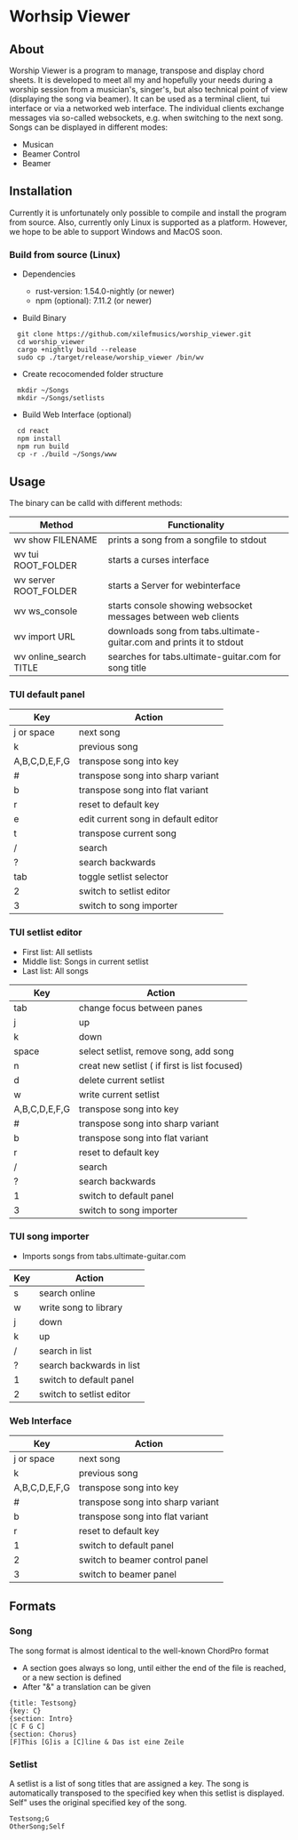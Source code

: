 # Worhsip Viewer

## About

Worship Viewer is a program to manage, transpose and display chord sheets.
It is developed to meet all my and hopefully your needs during a worship session from a musician's, singer's, but also technical point of view (displaying the song via beamer).
It can be used as a terminal client, tui interface or via a networked web interface.
The individual clients exchange messages via so-called websockets, e.g. when switching to the next song.
Songs can be displayed in different modes:

- Musican
- Beamer Control
- Beamer

## Installation

Currently it is unfortunately only possible to compile and install the program from source.
Also, currently only Linux is supported as a platform. However, we hope to be able to support Windows and MacOS soon.

### Build from source (Linux)

- Dependencies

  - rust-version: 1.54.0-nightly (or newer)
  - npm (optional): 7.11.2 (or newer)

- Build Binary

```
  git clone https://github.com/xilefmusics/worship_viewer.git
  cd worship_viewer
  cargo +nightly build --release
  sudo cp ./target/release/worship_viewer /bin/wv
```

- Create recocomended folder structure

```
  mkdir ~/Songs
  mkdir ~/Songs/setlists
```

- Build Web Interface (optional)

```
  cd react
  npm install
  npm run build
  cp -r ./build ~/Songs/www
```

## Usage

The binary can be calld with different methods:

| Method                  | Functionality                                                        |
| ------------------------| -------------------------------------------------------------------- |
| wv show FILENAME        | prints a song from a songfile to stdout                              |
| wv tui ROOT_FOLDER      | starts a curses interface                                            |
| wv server ROOT_FOLDER   | starts a Server for webinterface                                     |
| wv ws_console           | starts console showing websocket messages between web clients        |
| wv import URL           | downloads song from tabs.ultimate-guitar.com and prints it to stdout |
| wv online_search TITLE  | searches for tabs.ultimate-guitar.com for song title                 |

### TUI default panel

| Key           | Action                              |
| ------------- | ----------------------------------- |
| j or space    | next song                           |
| k             | previous song                       |
| A,B,C,D,E,F,G | transpose song into key             |
| #             | transpose song into sharp variant   |
| b             | transpose song into flat variant    |
| r             | reset to default key                |
| e             | edit current song in default editor |
| t             | transpose current song              |
| /             | search                              |
| ?             | search backwards                    |
| tab           | toggle setlist selector             |
| 2             | switch to setlist editor            |
| 3             | switch to song importer             |

### TUI setlist editor

- First list: All setlists
- Middle list: Songs in current setlist
- Last list: All songs

| Key           | Action                                         |
| ------------- | ---------------------------------------------- |
| tab           | change focus between panes                     |
| j             | up                                             |
| k             | down                                           |
| space         | select setlist, remove song, add song          |
| n             | creat new setlist ( if first is list focused)  |
| d             | delete current setlist                         |
| w             | write current setlist                          |
| A,B,C,D,E,F,G | transpose song into key                        |
| #             | transpose song into sharp variant              |
| b             | transpose song into flat variant               |
| r             | reset to default key                           |
| /             | search                                         |
| ?             | search backwards                               |
| 1             | switch to default panel                        |
| 3             | switch to song importer                        |

### TUI song importer
- Imports songs from tabs.ultimate-guitar.com

| Key           | Action                              |
| ------------- | ----------------------------------- |
| s             | search online                       |
| w             | write song to library               |
| j             | down                                |
| k             | up                                  |
| /             | search in list                      |
| ?             | search backwards in list            |
| 1             | switch to default panel             |
| 2             | switch to setlist editor            |

### Web Interface

| Key           | Action                            |
| ------------- | --------------------------------- |
| j or space    | next song                         |
| k             | previous song                     |
| A,B,C,D,E,F,G | transpose song into key           |
| #             | transpose song into sharp variant |
| b             | transpose song into flat variant  |
| r             | reset to default key              |
| 1             | switch to default panel           |
| 2             | switch to beamer control panel    |
| 3             | switch to beamer panel            |

## Formats

### Song

The song format is almost identical to the well-known ChordPro format

- A section goes always so long, until either the end of the file is reached, or a new section is defined
- After "&" a translation can be given

```
{title: Testsong}
{key: C}
{section: Intro}
[C F G C]
{section: Chorus}
[F]This [G]is a [C]line & Das ist eine Zeile
```

### Setlist

A setlist is a list of song titles that are assigned a key.
The song is automatically transposed to the specified key when this setlist is displayed.
Self" uses the original specified key of the song.

```
Testsong;G
OtherSong;Self
```
